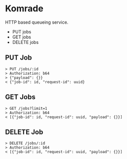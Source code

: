 # Komrade

HTTP based queueing service.

* PUT jobs
* GET jobs
* DELETE jobs

## PUT Job

```
> PUT /jobs/:id
> Authorization: b64
> {"payload": {}}
< {"job-id": id, "request-id": uuid}
```

## GET Jobs

```
> GET /jobs?limit=1
> Authorization: b64
< [{"job-id": id, "request-id": uuid, "payload": {}}]
```

## DELETE Job

```
> DELETE /jobs/:id
> Authorization: b64
< [{"job-id": id, "request-id": uuid, "payload": {}}]
```
